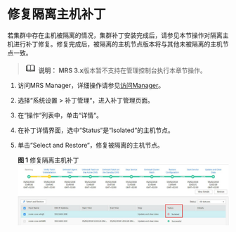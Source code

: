 # 修复隔离主机补丁<a name="mrs_01_0412"></a>

若集群中存在主机被隔离的情况，集群补丁安装完成后，请参见本节操作对隔离主机进行补丁修复。修复完成后，被隔离的主机节点版本将与其他未被隔离的主机节点一致。

>![](public_sys-resources/icon-note.gif) **说明：** 
>**MRS 3.x**版本暂不支持在管理控制台执行本章节操作。

1.  访问MRS Manager，详细操作请参见[访问Manager](访问Manager-2.md)。
2.  选择“系统设置 \> 补丁管理“，进入补丁管理页面。
3.  在“操作“列表中，单击“详情“。
4.  在补丁详情界面，选中“Status“是“Isolated“的主机节点。
5.  单击“Select and Restore“，修复被隔离的主机节点。

    **图 1**  修复隔离主机补丁<a name="fig1195784917913"></a>  
    ![](figures/修复隔离主机补丁.jpg "修复隔离主机补丁")


